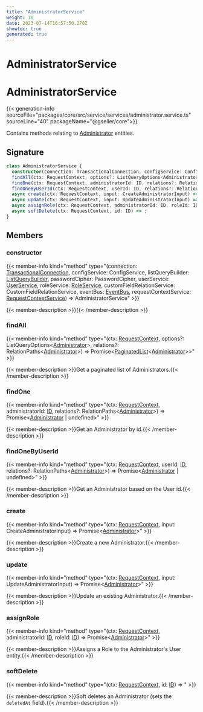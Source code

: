 ```yaml
---
title: "AdministratorService"
weight: 10
date: 2023-07-14T16:57:50.270Z
showtoc: true
generated: true
---
```

<!-- This file was generated from the Vendure source. Do not modify. Instead, re-run the "docs:build" script -->

# AdministratorService
<div class="symbol">


# AdministratorService

{{< generation-info sourceFile="packages/core/src/service/services/administrator.service.ts" sourceLine="40" packageName="@gseller/core">}}

Contains methods relating to <a href='/typescript-api/entities/administrator#administrator'>Administrator</a> entities.

## Signature

```TypeScript
class AdministratorService {
  constructor(connection: TransactionalConnection, configService: ConfigService, listQueryBuilder: ListQueryBuilder, passwordCipher: PasswordCipher, userService: UserService, roleService: RoleService, customFieldRelationService: CustomFieldRelationService, eventBus: EventBus, requestContextService: RequestContextService)
  findAll(ctx: RequestContext, options?: ListQueryOptions<Administrator>, relations?: RelationPaths<Administrator>) => Promise<PaginatedList<Administrator>>;
  findOne(ctx: RequestContext, administratorId: ID, relations?: RelationPaths<Administrator>) => Promise<Administrator | undefined>;
  findOneByUserId(ctx: RequestContext, userId: ID, relations?: RelationPaths<Administrator>) => Promise<Administrator | undefined>;
  async create(ctx: RequestContext, input: CreateAdministratorInput) => Promise<Administrator>;
  async update(ctx: RequestContext, input: UpdateAdministratorInput) => Promise<Administrator>;
  async assignRole(ctx: RequestContext, administratorId: ID, roleId: ID) => Promise<Administrator>;
  async softDelete(ctx: RequestContext, id: ID) => ;
}
```
## Members

### constructor

{{< member-info kind="method" type="(connection: <a href='/typescript-api/data-access/transactional-connection#transactionalconnection'>TransactionalConnection</a>, configService: ConfigService, listQueryBuilder: <a href='/typescript-api/data-access/list-query-builder#listquerybuilder'>ListQueryBuilder</a>, passwordCipher: PasswordCipher, userService: <a href='/typescript-api/services/user-service#userservice'>UserService</a>, roleService: <a href='/typescript-api/services/role-service#roleservice'>RoleService</a>, customFieldRelationService: CustomFieldRelationService, eventBus: <a href='/typescript-api/events/event-bus#eventbus'>EventBus</a>, requestContextService: <a href='/typescript-api/request/request-context-service#requestcontextservice'>RequestContextService</a>) => AdministratorService"  >}}

{{< member-description >}}{{< /member-description >}}

### findAll

{{< member-info kind="method" type="(ctx: <a href='/typescript-api/request/request-context#requestcontext'>RequestContext</a>, options?: ListQueryOptions&#60;<a href='/typescript-api/entities/administrator#administrator'>Administrator</a>&#62;, relations?: RelationPaths&#60;<a href='/typescript-api/entities/administrator#administrator'>Administrator</a>&#62;) => Promise&#60;<a href='/typescript-api/common/paginated-list#paginatedlist'>PaginatedList</a>&#60;<a href='/typescript-api/entities/administrator#administrator'>Administrator</a>&#62;&#62;"  >}}

{{< member-description >}}Get a paginated list of Administrators.{{< /member-description >}}

### findOne

{{< member-info kind="method" type="(ctx: <a href='/typescript-api/request/request-context#requestcontext'>RequestContext</a>, administratorId: <a href='/typescript-api/common/id#id'>ID</a>, relations?: RelationPaths&#60;<a href='/typescript-api/entities/administrator#administrator'>Administrator</a>&#62;) => Promise&#60;<a href='/typescript-api/entities/administrator#administrator'>Administrator</a> | undefined&#62;"  >}}

{{< member-description >}}Get an Administrator by id.{{< /member-description >}}

### findOneByUserId

{{< member-info kind="method" type="(ctx: <a href='/typescript-api/request/request-context#requestcontext'>RequestContext</a>, userId: <a href='/typescript-api/common/id#id'>ID</a>, relations?: RelationPaths&#60;<a href='/typescript-api/entities/administrator#administrator'>Administrator</a>&#62;) => Promise&#60;<a href='/typescript-api/entities/administrator#administrator'>Administrator</a> | undefined&#62;"  >}}

{{< member-description >}}Get an Administrator based on the User id.{{< /member-description >}}

### create

{{< member-info kind="method" type="(ctx: <a href='/typescript-api/request/request-context#requestcontext'>RequestContext</a>, input: CreateAdministratorInput) => Promise&#60;<a href='/typescript-api/entities/administrator#administrator'>Administrator</a>&#62;"  >}}

{{< member-description >}}Create a new Administrator.{{< /member-description >}}

### update

{{< member-info kind="method" type="(ctx: <a href='/typescript-api/request/request-context#requestcontext'>RequestContext</a>, input: UpdateAdministratorInput) => Promise&#60;<a href='/typescript-api/entities/administrator#administrator'>Administrator</a>&#62;"  >}}

{{< member-description >}}Update an existing Administrator.{{< /member-description >}}

### assignRole

{{< member-info kind="method" type="(ctx: <a href='/typescript-api/request/request-context#requestcontext'>RequestContext</a>, administratorId: <a href='/typescript-api/common/id#id'>ID</a>, roleId: <a href='/typescript-api/common/id#id'>ID</a>) => Promise&#60;<a href='/typescript-api/entities/administrator#administrator'>Administrator</a>&#62;"  >}}

{{< member-description >}}Assigns a Role to the Administrator's User entity.{{< /member-description >}}

### softDelete

{{< member-info kind="method" type="(ctx: <a href='/typescript-api/request/request-context#requestcontext'>RequestContext</a>, id: <a href='/typescript-api/common/id#id'>ID</a>) => "  >}}

{{< member-description >}}Soft deletes an Administrator (sets the `deletedAt` field).{{< /member-description >}}


</div>
